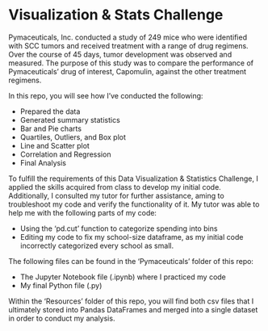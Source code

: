 # Visualization & Stats Challenge

Pymaceuticals, Inc. conducted a study of 249 mice who were identified with SCC tumors and received treatment with a range of drug regimens. Over the course of 45 days, tumor development was observed and measured. The purpose of this study was to compare the performance of Pymaceuticals’ drug of interest, Capomulin, against the other treatment regimens.

In this repo, you will see how I’ve conducted the following:
- Prepared the data
- Generated summary statistics
- Bar and Pie charts
- Quartiles, Outliers, and Box plot
- Line and Scatter plot
- Correlation and Regression
- Final Analysis

To fulfill the requirements of this Data Visualization & Statistics Challenge, I applied the skills acquired from class to develop my initial code. Additionally, I consulted my tutor for further assistance, aming to troubleshoot my code and verify the functionality of it. My tutor was able to help me with the following parts of my code:
- Using the ‘pd.cut’ function to categorize spending into bins
- Editing my code to fix my school-size dataframe, as my initial code incorrectly categorized every school as small.

The following files can be found in the ‘Pymaceuticals’ folder of this repo:
- The Jupyter Notebook file (.ipynb) where I practiced my code
- My final Python file (.py)

Within the ‘Resources’ folder of this repo, you will find both csv files that I ultimately stored into Pandas DataFrames and merged into a single dataset in order to conduct my analysis.
